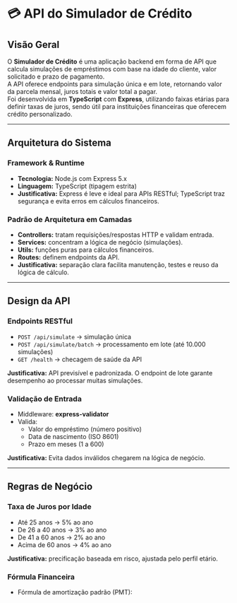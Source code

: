 # 💳 API do Simulador de Crédito  

## Visão Geral  
O **Simulador de Crédito** é uma aplicação backend em forma de API que calcula simulações de empréstimos com base na idade do cliente, valor solicitado e prazo de pagamento.  
A API oferece endpoints para simulação única e em lote, retornando valor da parcela mensal, juros totais e valor total a pagar.  
Foi desenvolvida em **TypeScript** com **Express**, utilizando faixas etárias para definir taxas de juros, sendo útil para instituições financeiras que oferecem crédito personalizado.  

---

## Arquitetura do Sistema  

### Framework & Runtime  
- **Tecnologia:** Node.js com Express 5.x  
- **Linguagem:** TypeScript (tipagem estrita)  
- **Justificativa:** Express é leve e ideal para APIs RESTful; TypeScript traz segurança e evita erros em cálculos financeiros.  

### Padrão de Arquitetura em Camadas  
- **Controllers:** tratam requisições/respostas HTTP e validam entrada.  
- **Services:** concentram a lógica de negócio (simulações).  
- **Utils:** funções puras para cálculos financeiros.  
- **Routes:** definem endpoints da API.  
- **Justificativa:** separação clara facilita manutenção, testes e reuso da lógica de cálculo.  

---

## Design da API  

### Endpoints RESTful  
- `POST /api/simulate` → simulação única  
- `POST /api/simulate/batch` → processamento em lote (até 10.000 simulações)  
- `GET /health` → checagem de saúde da API  

**Justificativa:** API previsível e padronizada. O endpoint de lote garante desempenho ao processar muitas simulações.  

### Validação de Entrada  
- Middleware: **express-validator**  
- Valida:  
  - Valor do empréstimo (número positivo)  
  - Data de nascimento (ISO 8601)  
  - Prazo em meses (1 a 600)  

**Justificativa:** Evita dados inválidos chegarem na lógica de negócio.  

---

## Regras de Negócio  

### Taxa de Juros por Idade  
- Até 25 anos → 5% ao ano  
- De 26 a 40 anos → 3% ao ano  
- De 41 a 60 anos → 2% ao ano  
- Acima de 60 anos → 4% ao ano  

**Justificativa:** precificação baseada em risco, ajustada pelo perfil etário.  

### Fórmula Financeira  
- Fórmula de amortização padrão (PMT):  